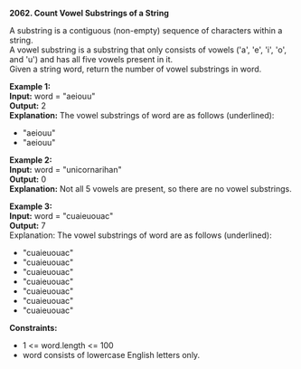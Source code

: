 **2062. Count Vowel Substrings of a String**  

A substring is a contiguous (non-empty) sequence of characters within a string.  
A vowel substring is a substring that only consists of vowels ('a', 'e', 'i', 'o', and 'u') and has all five vowels present in it.  
Given a string word, return the number of vowel substrings in word.  

**Example 1:**  
**Input:** word = "aeiouu"  
**Output:** 2  
**Explanation:** The vowel substrings of word are as follows (underlined):  
- "aeiouu"
- "aeiouu"

**Example 2:**  
**Input:** word = "unicornarihan"  
**Output:** 0  
**Explanation:** Not all 5 vowels are present, so there are no vowel substrings.  

**Example 3:**  
**Input:** word = "cuaieuouac"  
**Output:** 7  
Explanation: The vowel substrings of word are as follows (underlined):  
- "cuaieuouac"
- "cuaieuouac"
- "cuaieuouac"
- "cuaieuouac"
- "cuaieuouac"
- "cuaieuouac"
- "cuaieuouac"

**Constraints:**
- 1 <= word.length <= 100
- word consists of lowercase English letters only.